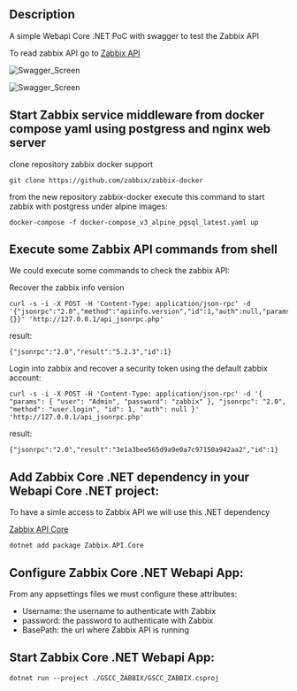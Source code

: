 ## Description
A simple Webapi Core .NET PoC with swagger to test the Zabbix API

To read zabbix API go to [Zabbix API](https://www.zabbix.com/documentation/current/manual/api/reference)

![Swagger_Screen](https://user-images.githubusercontent.com/1216181/104485187-7931e580-55ca-11eb-8c16-503339364ef0.png)

![Swagger_Screen](
https://user-images.githubusercontent.com/1216181/104485242-88189800-55ca-11eb-9f65-b8a5baa5ac09.png)

## Start Zabbix service middleware from docker compose yaml using postgress and nginx web server
clone repository zabbix docker support

```
git clone https://github.com/zabbix/zabbix-docker
```

from the new repository zabbix-docker execute this command to start zabbix with postgress
under alpine images:

```
docker-compose -f docker-compose_v3_alpine_pgsql_latest.yaml up
```

## Execute some Zabbix API commands from shell
We could execute some commands to check the zabbix API:

Recover the zabbix info version
```
curl -s -i -X POST -H 'Content-Type: application/json-rpc' -d '{"jsonrpc":"2.0","method":"apiinfo.version","id":1,"auth":null,"params":{}}' 'http://127.0.0.1/api_jsonrpc.php'
```

result:
```
{"jsonrpc":"2.0","result":"5.2.3","id":1}
```

Login into zabbix and recover a security token using the default zabbix account:

```
curl -s -i -X POST -H 'Content-Type: application/json-rpc' -d '{ "params": { "user": "Admin", "password": "zabbix" }, "jsonrpc": "2.0", "method": "user.login", "id": 1, "auth": null }' 'http://127.0.0.1/api_jsonrpc.php'
```

result:
```
{"jsonrpc":"2.0","result":"3e1a3bee565d9a9e0a7c97150a942aa2","id":1}
```

## Add Zabbix Core .NET dependency in your Webapi Core .NET project:
To have a simle access to Zabbix API we will use this .NET dependency

[Zabbix API Core](https://share.zabbix.com/zabbix-tools-and-utilities/dir-libraries/c/zabbix-net-core-api-library)
```
dotnet add package Zabbix.API.Core
```

## Configure Zabbix Core .NET Webapi App:
From any appsettings files we must configure these attributes:

- Username: the username to authenticate with Zabbix
- password: the password to authenticate with Zabbix
- BasePath: the url where Zabbix API is running

## Start Zabbix Core .NET Webapi App:
```
dotnet run --project ./GSCC_ZABBIX/GSCC_ZABBIX.csproj
```

